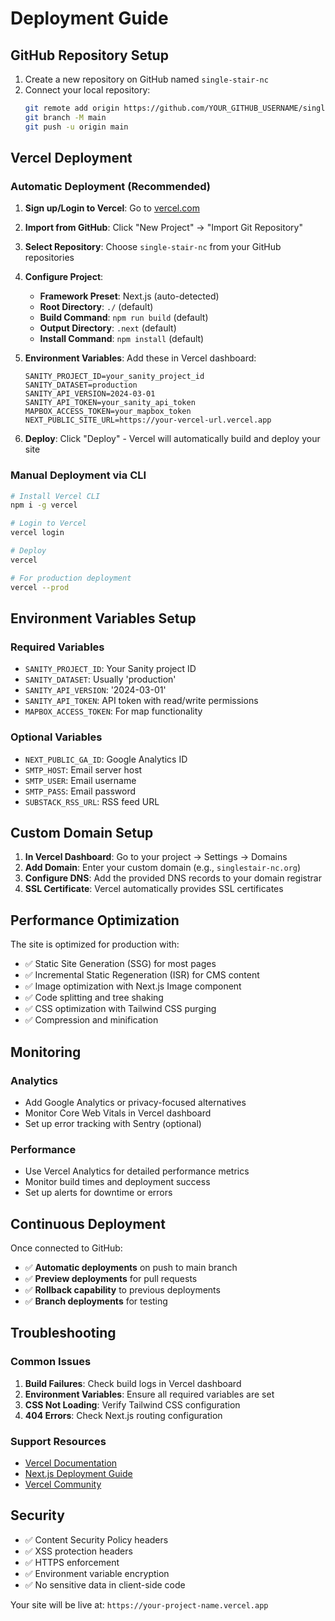 # Deployment Guide

## GitHub Repository Setup

1. Create a new repository on GitHub named `single-stair-nc`
2. Connect your local repository:
   ```bash
   git remote add origin https://github.com/YOUR_GITHUB_USERNAME/single-stair-nc.git
   git branch -M main
   git push -u origin main
   ```

## Vercel Deployment

### Automatic Deployment (Recommended)

1. **Sign up/Login to Vercel**: Go to [vercel.com](https://vercel.com)
2. **Import from GitHub**: Click "New Project" → "Import Git Repository"
3. **Select Repository**: Choose `single-stair-nc` from your GitHub repositories
4. **Configure Project**:
   - **Framework Preset**: Next.js (auto-detected)
   - **Root Directory**: `./` (default)
   - **Build Command**: `npm run build` (default)
   - **Output Directory**: `.next` (default)
   - **Install Command**: `npm install` (default)

5. **Environment Variables**: Add these in Vercel dashboard:
   ```
   SANITY_PROJECT_ID=your_sanity_project_id
   SANITY_DATASET=production
   SANITY_API_VERSION=2024-03-01
   SANITY_API_TOKEN=your_sanity_api_token
   MAPBOX_ACCESS_TOKEN=your_mapbox_token
   NEXT_PUBLIC_SITE_URL=https://your-vercel-url.vercel.app
   ```

6. **Deploy**: Click "Deploy" - Vercel will automatically build and deploy your site

### Manual Deployment via CLI

```bash
# Install Vercel CLI
npm i -g vercel

# Login to Vercel
vercel login

# Deploy
vercel

# For production deployment
vercel --prod
```

## Environment Variables Setup

### Required Variables

- `SANITY_PROJECT_ID`: Your Sanity project ID
- `SANITY_DATASET`: Usually 'production'
- `SANITY_API_VERSION`: '2024-03-01'
- `SANITY_API_TOKEN`: API token with read/write permissions
- `MAPBOX_ACCESS_TOKEN`: For map functionality

### Optional Variables

- `NEXT_PUBLIC_GA_ID`: Google Analytics ID
- `SMTP_HOST`: Email server host
- `SMTP_USER`: Email username
- `SMTP_PASS`: Email password
- `SUBSTACK_RSS_URL`: RSS feed URL

## Custom Domain Setup

1. **In Vercel Dashboard**: Go to your project → Settings → Domains
2. **Add Domain**: Enter your custom domain (e.g., `singlestair-nc.org`)
3. **Configure DNS**: Add the provided DNS records to your domain registrar
4. **SSL Certificate**: Vercel automatically provides SSL certificates

## Performance Optimization

The site is optimized for production with:
- ✅ Static Site Generation (SSG) for most pages
- ✅ Incremental Static Regeneration (ISR) for CMS content
- ✅ Image optimization with Next.js Image component
- ✅ Code splitting and tree shaking
- ✅ CSS optimization with Tailwind CSS purging
- ✅ Compression and minification

## Monitoring

### Analytics
- Add Google Analytics or privacy-focused alternatives
- Monitor Core Web Vitals in Vercel dashboard
- Set up error tracking with Sentry (optional)

### Performance
- Use Vercel Analytics for detailed performance metrics
- Monitor build times and deployment success
- Set up alerts for downtime or errors

## Continuous Deployment

Once connected to GitHub:
- ✅ **Automatic deployments** on push to main branch
- ✅ **Preview deployments** for pull requests
- ✅ **Rollback capability** to previous deployments
- ✅ **Branch deployments** for testing

## Troubleshooting

### Common Issues

1. **Build Failures**: Check build logs in Vercel dashboard
2. **Environment Variables**: Ensure all required variables are set
3. **CSS Not Loading**: Verify Tailwind CSS configuration
4. **404 Errors**: Check Next.js routing configuration

### Support Resources

- [Vercel Documentation](https://vercel.com/docs)
- [Next.js Deployment Guide](https://nextjs.org/docs/deployment)
- [Vercel Community](https://github.com/vercel/vercel/discussions)

## Security

- ✅ Content Security Policy headers
- ✅ XSS protection headers
- ✅ HTTPS enforcement
- ✅ Environment variable encryption
- ✅ No sensitive data in client-side code

Your site will be live at: `https://your-project-name.vercel.app`
